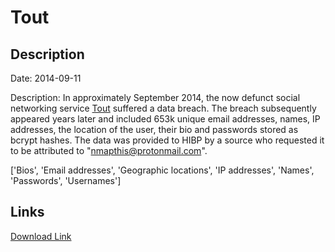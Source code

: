 # Tout

## Description

Date: 2014-09-11

Description:
In approximately September 2014, the now defunct social networking service <a href="https://en.wikipedia.org/wiki/Tout_(company)" target="_blank" rel="noopener">Tout</a> suffered a data breach. The breach subsequently appeared years later and included 653k unique email addresses, names, IP addresses, the location of the user, their bio and passwords stored as bcrypt hashes. The data was provided to HIBP by a source who requested it to be attributed to &quot;nmapthis@protonmail.com&quot;.


['Bios', 'Email addresses', 'Geographic locations', 'IP addresses', 'Names', 'Passwords', 'Usernames']

## Links

[Download Link](https://link-to.net/1229997/733.5778825026749/dynamic/?r=aHR0cHM6Ly93d3cubWVkaWFmaXJlLmNvbS92aWV3L044T3JCVkpoVFkzRzh1Zy90b3V0LmNvbS9maWxl)